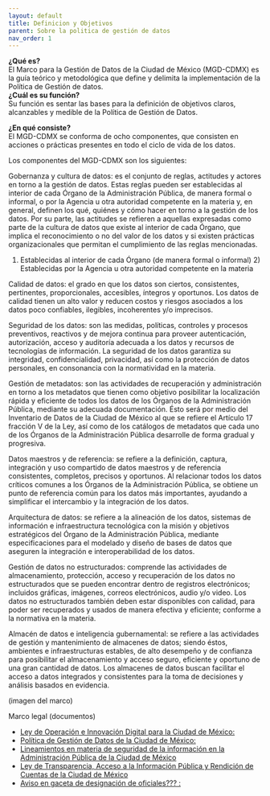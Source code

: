 ```yaml
---
layout: default
title: Definicion y Objetivos
parent: Sobre la politica de gestión de datos
nav_order: 1
---
```


<strong>
¿Qué es? </strong>
<br>
El Marco para la Gestión de Datos de la Ciudad de México (MGD-CDMX) es la guía teórico y metodológica que define y delimita la implementación de la Política de Gestión de datos.
<strong>
<br>
¿Cuál es su función? </strong>
<br>
Su función es sentar las bases para la definición de objetivos claros, alcanzables y medible de la Política de Gestión de Datos. 

<strong>¿En qué consiste? </strong>
<br>
El MGD-CDMX se conforma de ocho componentes, que consisten en acciones o prácticas presentes en todo el ciclo de vida de los datos. 

Los componentes del MGD-CDMX son los siguientes: 

 Gobernanza y cultura de datos: es el conjunto de reglas, actitudes y actores en torno a la gestión de datos. Estas reglas pueden ser establecidas al interior de cada Órgano de la Administración Pública, de manera formal o informal, o por la Agencia u otra autoridad competente en la materia y, en general, definen los qué, quiénes y cómo hacer en torno a la gestión de los datos. Por su parte, las actitudes se refieren a aquellas expresadas como parte de la cultura de datos que existe al interior de cada Órgano, que implica el reconocimiento o no del valor de los datos y si existen prácticas organizacionales que permitan el cumplimiento de las reglas mencionadas. 

   1) Establecidas al interior de cada Órgano (de manera formal o informal) 
	2) Establecidas por la Agencia u otra autoridad competente en la materia

 Calidad de datos: el grado en que los datos son ciertos, consistentes, pertinentes, proporcionales, accesibles, íntegros y oportunos. Los datos de calidad tienen un alto valor y reducen costos y riesgos asociados a los datos poco confiables, ilegibles, incoherentes y/o imprecisos.
 

 Seguridad de los datos: son las medidas, políticas, controles y procesos preventivos, reactivos y de mejora continua para proveer autenticación, autorización, acceso y auditoría adecuada a los datos y recursos de tecnologías de información. La seguridad de los datos garantiza su integridad, confidencialidad, privacidad, así como la protección de datos personales, en consonancia con la normatividad en la materia.



 Gestión de metadatos: son las actividades de recuperación y administración en torno a los metadatos que tienen como objetivo posibilitar la localización rápida y eficiente de todos los datos de los Órganos de la Administración Pública, mediante su adecuada documentación. Ésto será por medio del Inventario de Datos de la Ciudad de México al que se refiere el Artículo 17 fracción V de la Ley, así como de los catálogos de metadatos que cada uno de los Órganos de la Administración Pública desarrolle de forma gradual y progresiva.



 Datos maestros y de referencia: se refiere a la definición, captura, integración y uso compartido de datos maestros y de referencia consistentes, completos, precisos y oportunos. Al relacionar todos los datos críticos comunes a los Órganos de la Administración Pública, se obtiene un punto de referencia común para los datos más importantes, ayudando a simplificar el intercambio y la integración de los datos. 


 Arquitectura de datos: se refiere a la alineación de los datos, sistemas de información e infraestructura tecnológica con la misión y objetivos estratégicos del Órgano de la Administración Pública, mediante especificaciones para el modelado y diseño de  bases de datos que aseguren la integración e interoperabilidad de los datos. 

 Gestión de datos no estructurados: comprende las actividades de almacenamiento, protección, acceso y recuperación de los  datos no estructurados que se pueden encontrar dentro de registros electrónicos; incluidos gráficas, imágenes, correos electrónicos, audio y/o video. Los datos no estructurados también  deben estar disponibles con calidad, para poder ser recuperados y usados de manera efectiva y eficiente; conforme a la normativa en la materia. 

 

 Almacén de datos e inteligencia gubernamental: se refiere a las actividades de gestión y mantenimiento de almacenes de datos; siendo éstos, ambientes e infraestructuras estables, de alto desempeño y de confianza para posibilitar el almacenamiento y acceso seguro, eficiente y oportuno  de una gran cantidad de datos. Los almacenes de datos buscan facilitar el acceso a datos integrados y consistentes para la toma de decisiones y análisis basados en evidencia. 



(imagen del marco)

Marco legal (documentos)
<br>

<ul>
  <li><a href="http://www.paot.org.mx/centro/leyes/df/pdf/2020/LEY_OPERA_INNOVA_DIGITAL_CDMX_31_12_2018.pdf">Ley de Operación e Innovación Digital para la Ciudad de México:</a> </li>
  <li><a href="http://www3.contraloriadf.gob.mx/prontuario/index.php/normativas/Template/ver_mas/66532/42/1/0">Política de Gestión de Datos de la Ciudad de México: </a> </li>
  <li><a href="https://data.consejeria.cdmx.gob.mx/portal_old/uploads/gacetas/70c180502c3d77070d7d4a3bee256993.pdf">Lineamientos en materia de seguridad de la información en la Administración Pública de la Ciudad de México</a></li>
  <li><a href="http://www3.contraloriadf.gob.mx/prontuario/index.php/normativas/Template/ver_mas/66709/31/1/0">Ley de Transparencia, Acceso a la Información Pública y Rendición de Cuentas de la Ciudad de México </a></li>
  <li><a href="http://data.consejeria.cdmx.gob.mx/portal_old/uploads/gacetas/35297f56e7b6c0db4aba623698da3bd8.pdf">Aviso en gaceta de designación de oficiales??? : </a></li>

</ul>
